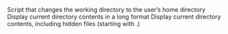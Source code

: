 Script that changes the working directory to the user’s home directory
Display current directory contents in a long format
Display current directory contents, including hidden files (starting with .)
